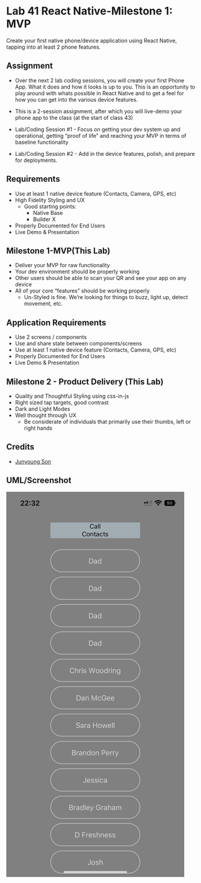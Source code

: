 # Lab 41 React Native-Milestone 1: MVP

Create your first native phone/device application using React Native, tapping into at least 2 phone features.

## Assignment

- Over the next 2 lab coding sessions, you will create your first Phone App. What it does and how it looks is up to you. This is an opportunity to play around with whats possible in React Native and to get a feel for how you can get into the various device features.

- This is a 2-session assignment, after which you will live-demo your phone app to the class (at the start of class 43)

- Lab/Coding Session #1 - Focus on getting your dev system up and operational, getting “proof of life” and reaching your MVP in terms of baseline functionality

- Lab/Coding Session #2 - Add in the device features, polish, and prepare for deployments.

## Requirements

- Use at least 1 native device feature (Contacts, Camera, GPS, etc)
- High Fidelity Styling and UX
  - Good starting points:
    - Native Base
    - Builder X
- Properly Documented for End Users
- Live Demo & Presentation

## Milestone 1-MVP(This Lab)

- Deliver your MVP for raw functionality
- Your dev environment should be properly working
- Other users should be able to scan your QR and see your app on any device
- All of your core “features” should be working properly
  - Un-Styled is fine. We’re looking for things to buzz, light up, detect movement, etc.

## Application Requirements

- Use 2 screens / components
- Use and share state between components/screens
- Use at least 1 native device feature (Contacts, Camera, GPS, etc)
- Properly Documented for End Users
- Live Demo & Presentation

## Milestone 2 - Product Delivery (This Lab)

- Quality and Thoughtful Styling using css-in-js
- Right sized tap targets, good contrast
- Dark and Light Modes
- Well thought through UX
  - Be considerate of individuals that primarily use their thumbs, left or right hands

## Credits

- [Junyoung Son](https://github.com/Junyoungson808)

## UML/Screenshot

![lab41](./assets/lab41.jpeg)